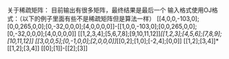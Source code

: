 关于稀疏矩阵：
目前输出有很多矩阵，最终结果是最后一个
输入格式使用OJ格式：（以下的例子里面有些不是稀疏矩阵但是算法一样）
[[4,0,0,-103,0];[0,0,265,0,0];[0,-32,0,0,0];[4,0,0,0,0]]-[[1,0,0,-103,0];[0,0,265,0,0];[0,-32,0,0,0];[4,0,0,0,0]]
[[1,2,3,4];[5,6,7,8];[9,10,11,12]]*[[1,2,3];[4,5,6];[7,8,9];[10,11,12]]
[[3,0,0,5];[0,-1,0,0];[2,0,0,0]]*[[0,2];[1,0];[-2,4];[0,0]]
[[1,2];[3,4]]*[[1,2];[3,4]]
[[0];[1]]-[[2];[3]]
